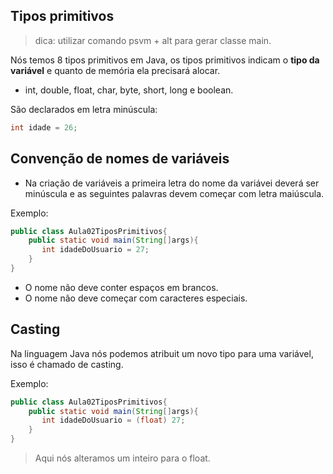 ## Tipos primitivos
>dica: utilizar comando psvm + alt para gerar classe main.

Nós temos 8 tipos primitivos em Java, os tipos primitivos indicam o **tipo da variável** e quanto de memória ela precisará alocar.

- int, double, float, char, byte, short, long e boolean.

São declarados em letra minúscula:

```java
int idade = 26;

```
## Convenção de nomes de variáveis

- Na criação de variáveis a primeira letra do nome da variávei deverá ser minúscula e as seguintes palavras devem começar com letra maiúscula.

 Exemplo:

```java
public class Aula02TiposPrimitivos{
    public static void main(String[]args){
       int idadeDoUsuario = 27; 
    }
}
```
- O nome não deve conter espaços em brancos.
- O nome não deve começar com caracteres especiais.

## Casting

Na linguagem Java nós podemos atribuit um novo tipo para uma variável, isso é chamado de casting.

Exemplo:

```java
public class Aula02TiposPrimitivos{
    public static void main(String[]args){
       int idadeDoUsuario = (float) 27; 
    }
}
```
>Aqui nós alteramos um inteiro para o float.

